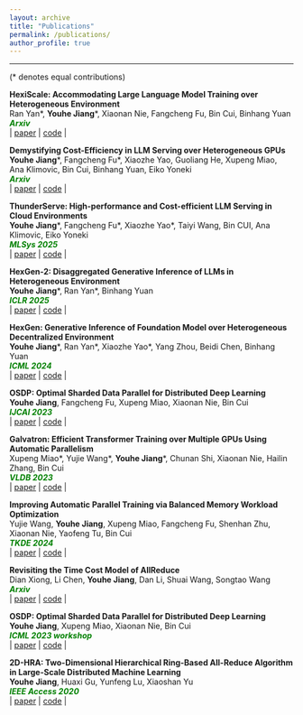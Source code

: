 ```yaml
---
layout: archive
title: "Publications"
permalink: /publications/
author_profile: true
---
```


---
(* denotes equal contributions)  

**HexiScale: Accommodating Large Language Model Training over Heterogeneous Environment**  
Ran Yan\*, **Youhe Jiang**\*, Xiaonan Nie, Fangcheng Fu, Bin Cui, Binhang Yuan   
<span style="color:green; font-style:italic">**Arxiv**</span>   
| [paper]()
| [code]() |

**Demystifying Cost-Efficiency in LLM Serving over Heterogeneous GPUs**  
**Youhe Jiang**\*, Fangcheng Fu\*, Xiaozhe Yao, Guoliang He, Xupeng Miao, Ana Klimovic, Bin Cui, Binhang Yuan, Eiko Yoneki  
<span style="color:green; font-style:italic">**Arxiv**</span>   
| [paper]()
| [code]() |

**ThunderServe: High-performance and Cost-efficient LLM Serving in Cloud Environments**  
**Youhe Jiang**\*, Fangcheng Fu\*, Xiaozhe Yao\*, Taiyi Wang, Bin CUI, Ana Klimovic, Eiko Yoneki  
<span style="color:green; font-style:italic">**MLSys 2025**</span>   
| [paper]()
| [code]() |

**HexGen-2: Disaggregated Generative Inference of LLMs in Heterogeneous Environment**  
**Youhe Jiang**\*, Ran Yan\*, Binhang Yuan  
<span style="color:green; font-style:italic">**ICLR 2025**</span>   
| [paper]()
| [code]() |

**HexGen: Generative Inference of Foundation Model over Heterogeneous Decentralized Environment**  
**Youhe Jiang**\*, Ran Yan\*, Xiaozhe Yao\*, Yang Zhou, Beidi Chen, Binhang Yuan   
<span style="color:green; font-style:italic">**ICML 2024**</span>   
| [paper](https://arxiv.org/pdf/2311.11514.pdf)
| [code](https://github.com/Relaxed-System-Lab/HexGen/tree/main) |

**OSDP: Optimal Sharded Data Parallel for Distributed Deep Learning**  
**Youhe Jiang**, Fangcheng Fu, Xupeng Miao, Xiaonan Nie, Bin Cui  
<span style="color:green; font-style:italic">**IJCAI 2023**</span>  
| [paper](https://arxiv.org/pdf/2209.13258.pdf)
| [code](https://github.com/Youhe-Jiang/IJCAI2023-OptimalShardedDataParallel) |

**Galvatron: Efficient Transformer Training over Multiple GPUs Using Automatic Parallelism**  
Xupeng Miao\*, Yujie Wang\*, **Youhe Jiang**\*, Chunan Shi, Xiaonan Nie, Hailin Zhang, Bin Cui    
<span style="color:green; font-style:italic">**VLDB 2023**</span>  
| [paper](https://arxiv.org/pdf/2211.13878.pdf)
| [code](https://github.com/PKU-DAIR/Hetu/tree/main/tools/Galvatron) |

**Improving Automatic Parallel Training via Balanced Memory Workload Optimization**  
Yujie Wang, **Youhe Jiang**, Xupeng Miao, Fangcheng Fu, Shenhan Zhu, Xiaonan Nie, Yaofeng Tu, Bin Cui    
<span style="color:green; font-style:italic">**TKDE 2024**</span>   
| [paper](https://arxiv.org/pdf/2307.02031.pdf)
| [code](https://github.com/PKU-DAIR/Hetu/tree/main/tools/Galvatron) |

**Revisiting the Time Cost Model of AllReduce**  
Dian Xiong, Li Chen, **Youhe Jiang**, Dan Li, Shuai Wang, Songtao Wang  
<span style="color:green; font-style:italic">**Arxiv**</span>   
| [paper](https://arxiv.org/pdf/2409.04202)
| [code]() |

**OSDP: Optimal Sharded Data Parallel for Distributed Deep Learning**  
**Youhe Jiang**, Xupeng Miao, Xiaonan Nie, Bin Cui   
<span style="color:green; font-style:italic">**ICML 2023 workshop**</span>    
| [paper](https://www.dropbox.com/s/07lpaf4pdf7pza0/ICML_Workshop_Camera-ready.pdf?dl=0)
| [code](https://github.com/Youhe-Jiang/IJCAI2023-OptimalShardedDataParallel) |

**2D-HRA: Two-Dimensional Hierarchical Ring-Based All-Reduce Algorithm in Large-Scale Distributed Machine Learning**  
**Youhe Jiang**, Huaxi Gu, Yunfeng Lu, Xiaoshan Yu  
<span style="color:green; font-style:italic">**IEEE Access 2020**</span>  
| [paper](https://ieeexplore.ieee.org/stamp/stamp.jsp?tp=&arnumber=9211480)
| [code]() |
